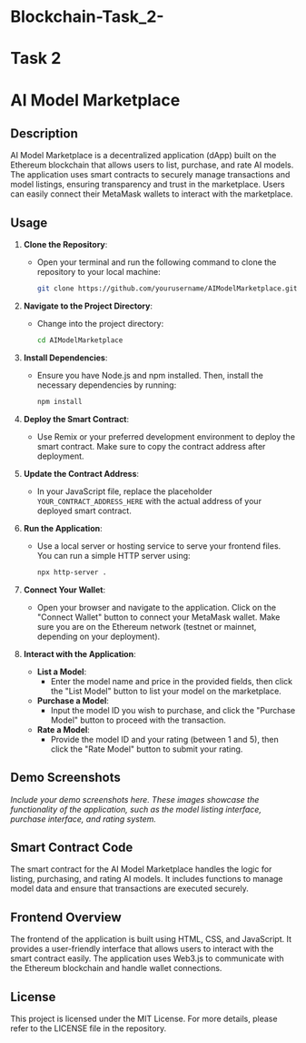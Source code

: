 # Blockchain-Task_2-

# Task 2
# AI Model Marketplace

## Description
AI Model Marketplace is a decentralized application (dApp) built on the Ethereum blockchain that allows users to list, purchase, and rate AI models. The application uses smart contracts to securely manage transactions and model listings, ensuring transparency and trust in the marketplace. Users can easily connect their MetaMask wallets to interact with the marketplace.

## Usage
1. **Clone the Repository**: 
   - Open your terminal and run the following command to clone the repository to your local machine:
     ```bash
     git clone https://github.com/yourusername/AIModelMarketplace.git
     ```

2. **Navigate to the Project Directory**: 
   - Change into the project directory:
     ```bash
     cd AIModelMarketplace
     ```

3. **Install Dependencies**: 
   - Ensure you have Node.js and npm installed. Then, install the necessary dependencies by running:
     ```bash
     npm install
     ```

4. **Deploy the Smart Contract**: 
   - Use Remix or your preferred development environment to deploy the smart contract. Make sure to copy the contract address after deployment.

5. **Update the Contract Address**: 
   - In your JavaScript file, replace the placeholder `YOUR_CONTRACT_ADDRESS_HERE` with the actual address of your deployed smart contract.

6. **Run the Application**: 
   - Use a local server or hosting service to serve your frontend files. You can run a simple HTTP server using:
     ```bash
     npx http-server .
     ```

7. **Connect Your Wallet**: 
   - Open your browser and navigate to the application. Click on the "Connect Wallet" button to connect your MetaMask wallet. Make sure you are on the Ethereum network (testnet or mainnet, depending on your deployment).

8. **Interact with the Application**:
   - **List a Model**: 
     - Enter the model name and price in the provided fields, then click the "List Model" button to list your model on the marketplace.
   - **Purchase a Model**: 
     - Input the model ID you wish to purchase, and click the "Purchase Model" button to proceed with the transaction.
   - **Rate a Model**: 
     - Provide the model ID and your rating (between 1 and 5), then click the "Rate Model" button to submit your rating.

## Demo Screenshots
*Include your demo screenshots here. These images showcase the functionality of the application, such as the model listing interface, purchase interface, and rating system.*

## Smart Contract Code
The smart contract for the AI Model Marketplace handles the logic for listing, purchasing, and rating AI models. It includes functions to manage model data and ensure that transactions are executed securely.

## Frontend Overview
The frontend of the application is built using HTML, CSS, and JavaScript. It provides a user-friendly interface that allows users to interact with the smart contract easily. The application uses Web3.js to communicate with the Ethereum blockchain and handle wallet connections.

## License
This project is licensed under the MIT License. For more details, please refer to the LICENSE file in the repository.
